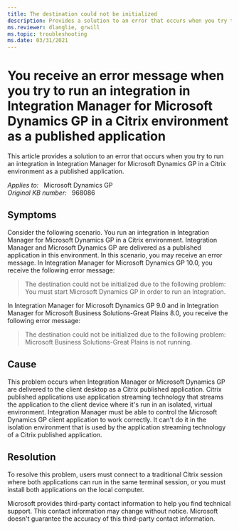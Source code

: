 ```yaml
---
title: The destination could not be initialized
description: Provides a solution to an error that occurs when you try to run an integration in Integration Manager for Microsoft Dynamics GP in a Citrix environment as a published application.
ms.reviewer: dlanglie, grwill
ms.topic: troubleshooting
ms.date: 03/31/2021
---
```

# You receive an error message when you try to run an integration in Integration Manager for Microsoft Dynamics GP in a Citrix environment as a published application

This article provides a solution to an error that occurs when you try to run an integration in Integration Manager for Microsoft Dynamics GP in a Citrix environment as a published application.

_Applies to:_ &nbsp; Microsoft Dynamics GP  
_Original KB number:_ &nbsp; 968086

## Symptoms

Consider the following scenario. You run an integration in Integration Manager for Microsoft Dynamics GP in a Citrix environment. Integration Manager and Microsoft Dynamics GP are delivered as a published application in this environment. In this scenario, you may receive an error message. In Integration Manager for Microsoft Dynamics GP 10.0, you receive the following error message:

> The destination could not be initialized due to the following problem: You must start Microsoft Dynamics GP in order to run an Integration.

In Integration Manager for Microsoft Dynamics GP 9.0 and in Integration Manager for Microsoft Business Solutions-Great Plains 8.0, you receive the following error message:

> The destination could not be initialized due to the following problem: Microsoft Business Solutions-Great Plains is not running.

## Cause

This problem occurs when Integration Manager or Microsoft Dynamics GP are delivered to the client desktop as a Citrix published application. Citrix published applications use application streaming technology that streams the application to the client device where it's run in an isolated, virtual environment. Integration Manager must be able to control the Microsoft Dynamics GP client application to work correctly. It can't do it in the isolation environment that is used by the application streaming technology of a Citrix published application.

## Resolution

To resolve this problem, users must connect to a traditional Citrix session where both applications can run in the same terminal session, or you must install both applications on the local computer.

Microsoft provides third-party contact information to help you find technical support. This contact information may change without notice. Microsoft doesn't guarantee the accuracy of this third-party contact information.

